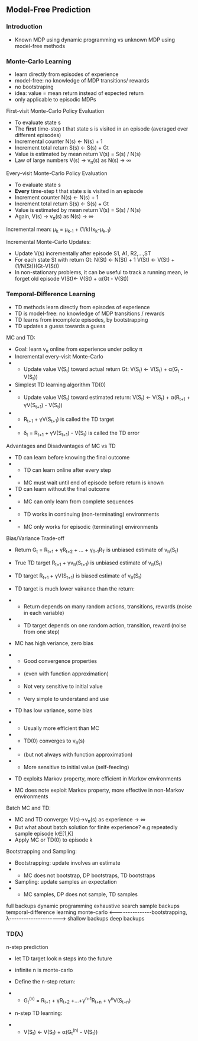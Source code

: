 ## Model-Free Prediction
### Introduction
- Known MDP using dynamic programming vs unknown MDP using model-free methods

### Monte-Carlo Learning
- learn directly from episodes of experience
- model-free: no knowledge of MDP transitions/ rewards
- no bootstraping
- idea: value = mean return instead of expected return
- only applicable to episodic MDPs

First-visit Monte-Carlo Policy Evaluation
- To evaluate state s
- The **first** time-step t that state s is visited in an episode (averaged over different episodes)
- Incremental counter N(s) <- N(s) + 1
- Increment total return S(s) <- S(s) + Gt
- Value is estimated by mean return V(s) = S(s) / N(s)
- Law of large numbers V(s) -> v<sub>π</sub>(s) as N(s) -> ∞

Every-visit Monte-Carlo Policy Evaluation
- To evaluate state s
- **Every** time-step t that state s is visited in an episode
- Increment counter N(s) <- N(s) + 1
- Increment total return S(s) <- S(s) + Gt
- Value is estimated by mean return V(s) = S(s) / N(s)
- Again, V(s) -> v<sub>π</sub>(s) as N(s) -> ∞

Incremental mean: μ<sub>k</sub> = μ<sub>k-1</sub> + (1/k)(x<sub>k</sub>-μ<sub>k-1</sub>)

Incremental Monte-Carlo Updates:
- Update V(s) incrementally after episode S1, A1, R2,...,ST
- For each state St with return Gt: N(St) <- N(St) + 1
V(St) <- V(St) + (1/N(St))(Gt-V(St))
- In non-stationary problems, it can be useful to track a running mean, ie forget old episode
V(St)<- V(St) + α(Gt - V(St))

### Temporal-Difference Learning
- TD methods learn directly from episodes of experience
- TD is model-free: no knowledge of MDP transitions / rewards
- TD learns from incomplete episodes, by bootstrapping
- TD updates a guess towards a guess

MC and TD:
- Goal: learn v<sub>π</sub> online from experience under policy π
- Incremental every-visit Monte-Carlo
- - Update value V(S<sub>t</sub>) toward actual return Gt: V(S<sub>t</sub>) <- V(S<sub>t</sub>) +  α(G<sub>t</sub> - V(S<sub>t</sub>))
- Simplest TD learning algorithm TD(0)
- - Update value V(S<sub>t</sub>) toward estimated return: V(S<sub>t</sub>) <- V(S<sub>t</sub>) +  α(R<sub>t+1</sub> + γV(S<sub>t+1</sub>) - V(S<sub>t</sub>))
- - R<sub>t+1</sub> + γV(S<sub>t+1</sub>)  is called the TD target
- - ẟ<sub>t</sub> = R<sub>t+1</sub> + γV(S<sub>t+1</sub>) - V(S<sub>t</sub>) is called the TD error

Advantages and Disadvantages of MC vs TD
- TD can learn before knowing the final outcome
- - TD can learn online after every step
- - MC must wait until end of episode before return is known
- TD can learn without the final outcome
- - MC can only learn from complete sequences
- - TD works in continuing (non-terminating) environments
- - MC only works for episodic (terminating) environments

Bias/Variance Trade-off
- Return G<sub>t</sub> = R<sub>t+1</sub> + γR<sub>t+2</sub> + ... + γ<sub>T-1</sub>R<sub>T</sub> is unbiased estimate of v<sub>π</sub>(S<sub>t</sub>)
- True TD target R<sub>t+1</sub> + γv<sub>π</sub>(S<sub>t+1</sub>) is unbiased estimate of v<sub>π</sub>(S<sub>t</sub>)
- TD target R<sub>t+1</sub> + γV(S<sub>t+1</sub>) is biased estimate of v<sub>π</sub>(S<sub>t</sub>)
- TD target is much lower vairance than the return:
- - Return depends on many random actions, transitions, rewards (noise in each variable)
- - TD target depends on one random action, transition, reward (noise from one step)

- MC has high veriance, zero bias
- - Good convergence properties
- - (even with function approximation)
- - Not very sensitive to initial value
- - Very simple to understand and use
- TD has low variance, some bias
- - Usually more efficient than MC
- - TD(0) converges to v<sub>π</sub>(s)
- - (but not always with function approximation)
- - More sensitive to initial value (self-feeding)

- TD exploits Markov property, more efficient in Markov environments
- MC does note exploit Markov property, more effective in non-Markov environments

Batch MC and TD:
- MC and TD converge: V(s)->v<sub>π</sub>(s) as experience -> ∞
- But what about batch solution for finite experience? e.g repeatedly sample episode k∈[1,K]
- Apply MC or TD(0) to episode k

Bootstrapping and Sampling:
- Bootstrapping: update involves an estimate
- - MC does not bootstrap, DP bootstraps, TD bootstraps
- Sampling: update samples an expectation
- - MC samples, DP does not sample, TD samples

full backups      dynamic programming                 exhaustive search
sample backups    temporal-difference learning        monte-carlo
                   <---------------bootstrapping, λ--------------------->
                shallow backups                                     deep backups
       
### TD(λ)
n-step prediction
- let TD target look n steps into the future
- infinite n is monte-carlo

- Define the n-step return:
- - G<sub>t</sub><sup>(n)</sup> = R<sub>t+1</sub> + γR<sub>t+2</sub> +...+γ<sup>n-1</sup>R<sub>t+n</sub> + γ<sup>n</sup>V(S<sub>t+n</sub>)
- n-step TD learning:
- - V(S<sub>t</sub>) <- V(S<sub>t</sub>) + α(G<sub>t</sub><sup>(n)</sup> - V(S<sub>t</sub>))

